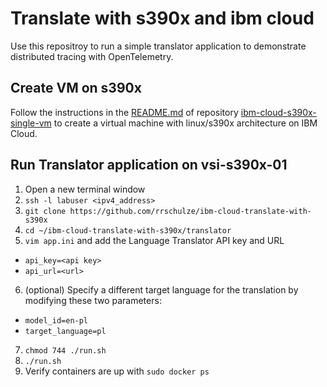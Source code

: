 # Translate with s390x and ibm cloud
Use this repositroy to run a simple translator application to demonstrate distributed tracing with OpenTelemetry.

## Create VM on s390x
Follow the instructions in the [README.md](https://github.com/rrschulze/ibm-cloud-s390x-single-vm/) of repository [ibm-cloud-s390x-single-vm](https://github.com:/rrschulze/ibm-cloud-s390x-single-vm) to create a virtual machine with linux/s390x architecture on IBM Cloud.

## Run Translator application on vsi-s390x-01
1. Open a new terminal window
2. `ssh -l labuser <ipv4_address>`
3. `git clone https://github.com/rrschulze/ibm-cloud-translate-with-s390x`
4. `cd ~/ibm-cloud-translate-with-s390x/translator`
5. `vim app.ini` and add the Language Translator API key and URL
- `api_key=<api key>`
- `api_url=<url>`
6. (optional) Specify a different target language for the translation by modifying these two parameters:
- `model_id=en-pl`
- `target_language=pl`
7. `chmod 744 ./run.sh`
8. `./run.sh`
9. Verify containers are up with `sudo docker ps`